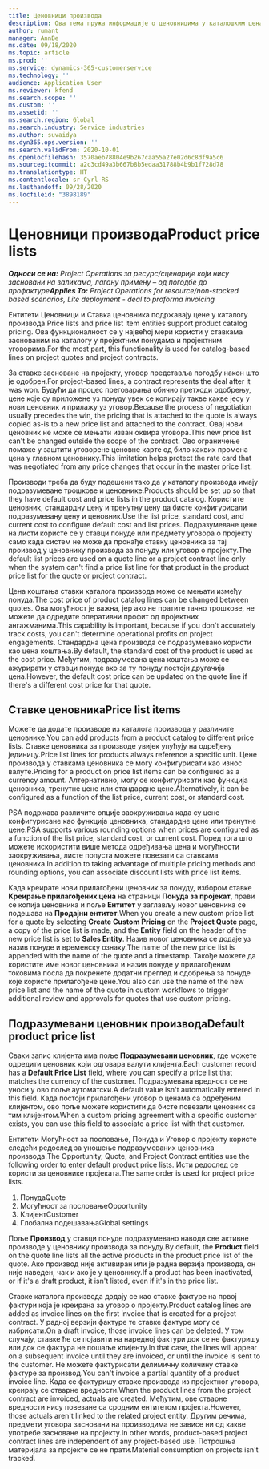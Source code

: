 ```yaml
---
title: Ценовници производа
description: Ова тема пружа информације о ценовницима у каталошким ценама који се користе за понуде за пројекат и уговоре.
author: rumant
manager: AnnBe
ms.date: 09/18/2020
ms.topic: article
ms.prod: ''
ms.service: dynamics-365-customerservice
ms.technology: ''
audience: Application User
ms.reviewer: kfend
ms.search.scope: ''
ms.custom: ''
ms.assetid: ''
ms.search.region: Global
ms.search.industry: Service industries
ms.author: suvaidya
ms.dyn365.ops.version: ''
ms.search.validFrom: 2020-10-01
ms.openlocfilehash: 3570aeb78804e9b267caa55a27e02d6c8df9a5c6
ms.sourcegitcommit: a2c3cd49a3b667b8b5edaa31788b4b9b1f728d78
ms.translationtype: HT
ms.contentlocale: sr-Cyrl-RS
ms.lasthandoff: 09/28/2020
ms.locfileid: "3898189"
---
```

# <a name="product-price-lists"></a><span data-ttu-id="89331-103">Ценовници производа</span><span class="sxs-lookup"><span data-stu-id="89331-103">Product price lists</span></span>

<span data-ttu-id="89331-104">_**Односи се на:** Project Operations за ресурс/сценарије који нису засновани на залихама, лагану примену – од погодбе до профактуре_</span><span class="sxs-lookup"><span data-stu-id="89331-104">_**Applies To:** Project Operations for resource/non-stocked based scenarios, Lite deployment - deal to proforma invoicing_</span></span>

<span data-ttu-id="89331-105">Ентитети Ценовници и Ставка ценовника подржавају цене у каталогу производа.</span><span class="sxs-lookup"><span data-stu-id="89331-105">Price lists and price list item entities support product catalog pricing.</span></span> <span data-ttu-id="89331-106">Ова функционалност се у највећој мери користи у ставкама заснованим на каталогу у пројектним понудама и пројектним уговорима.</span><span class="sxs-lookup"><span data-stu-id="89331-106">For the most part, this functionality is used for catalog-based lines on project quotes and project contracts.</span></span>

<span data-ttu-id="89331-107">За ставке засноване на пројекту, уговор представља погодбу након што је одобрен.</span><span class="sxs-lookup"><span data-stu-id="89331-107">For project-based lines, a contract represents the deal after it was won.</span></span> <span data-ttu-id="89331-108">Будући да процес преговарања обично претходи одобрењу, цене које су приложене уз понуду увек се копирају такве какве јесу у нови ценовник и прилажу уз уговор.</span><span class="sxs-lookup"><span data-stu-id="89331-108">Because the process of negotiation usually precedes the win, the pricing that is attached to the quote is always copied as-is to a new price list and attached to the contract.</span></span> <span data-ttu-id="89331-109">Овај нови ценовник не може се мењати изван оквира уговора.</span><span class="sxs-lookup"><span data-stu-id="89331-109">This new price list can't be changed outside the scope of the contract.</span></span> <span data-ttu-id="89331-110">Ово ограничење помаже у заштити уговорене ценовне карте од било каквих промена цена у главном ценовнику.</span><span class="sxs-lookup"><span data-stu-id="89331-110">This limitation helps protect the rate card that was negotiated from any price changes that occur in the master price list.</span></span>

<span data-ttu-id="89331-111">Производи треба да буду подешени тако да у каталогу производа имају подразумеване трошкове и ценовнике.</span><span class="sxs-lookup"><span data-stu-id="89331-111">Products should be set up so that they have default cost and price lists in the product catalog.</span></span> <span data-ttu-id="89331-112">Користите ценовник, стандардну цену и тренутну цену да бисте конфигурисали подразумевану цену и ценовник.</span><span class="sxs-lookup"><span data-stu-id="89331-112">Use the list price, standard cost, and current cost to configure default cost and list prices.</span></span> <span data-ttu-id="89331-113">Подразумеване цене на листи користе се у ставци понуде или предмету уговора о пројекту само када систем не може да пронађе ставку ценовника за тај производ у ценовнику производа за понуду или уговор о пројекту.</span><span class="sxs-lookup"><span data-stu-id="89331-113">The default list prices are used on a quote line or a project contract line only when the system can't find a price list line for that product in the product price list for the quote or project contract.</span></span>

<span data-ttu-id="89331-114">Цена коштања ставки каталога производа може се мењати између понуда.</span><span class="sxs-lookup"><span data-stu-id="89331-114">The cost price of product catalog lines can be changed between quotes.</span></span> <span data-ttu-id="89331-115">Ова могућност је важна, јер ако не пратите тачно трошкове, не можете да одредите оперативни профит од пројектних ангажманима.</span><span class="sxs-lookup"><span data-stu-id="89331-115">This capability is important, because if you don't accurately track costs, you can't determine operational profits on project engagements.</span></span> <span data-ttu-id="89331-116">Стандардна цена производа се подразумевано користи као цена коштања.</span><span class="sxs-lookup"><span data-stu-id="89331-116">By default, the standard cost of the product is used as the cost price.</span></span> <span data-ttu-id="89331-117">Међутим, подразумевана цена коштања може се ажурирати у ставци понуде ако за ту понуду постоји другачија цена.</span><span class="sxs-lookup"><span data-stu-id="89331-117">However, the default cost price can be updated on the quote line if there's a different cost price for that quote.</span></span>

## <a name="price-list-items"></a><span data-ttu-id="89331-118">Ставке ценовника</span><span class="sxs-lookup"><span data-stu-id="89331-118">Price list items</span></span>

<span data-ttu-id="89331-119">Можете да додате производе из каталога производа у различите ценовнике.</span><span class="sxs-lookup"><span data-stu-id="89331-119">You can add products from a product catalog to different price lists.</span></span> <span data-ttu-id="89331-120">Ставке ценовника за производе увијек упућују на одређену јединицу.</span><span class="sxs-lookup"><span data-stu-id="89331-120">Price list lines for products always reference a specific unit.</span></span> <span data-ttu-id="89331-121">Цене производа у ставкама ценовника се могу конфигурисати као износ валуте.</span><span class="sxs-lookup"><span data-stu-id="89331-121">Pricing for a product on price list items can be configured as a currency amount.</span></span> <span data-ttu-id="89331-122">Алтернативно, могу се конфигурисати као функција ценовника, тренутне цене или стандардне цене.</span><span class="sxs-lookup"><span data-stu-id="89331-122">Alternatively, it can be configured as a function of the list price, current cost, or standard cost.</span></span>

<span data-ttu-id="89331-123">PSA подржава различите опције заокруживања када су цене конфигурисане као функција ценовника, стандардне цене или тренутне цене.</span><span class="sxs-lookup"><span data-stu-id="89331-123">PSA supports various rounding options when prices are configured as a function of the list price, standard cost, or current cost.</span></span> <span data-ttu-id="89331-124">Поред тога што можете искористити више метода одређивања цена и могућности заокруживања, листе попуста можете повезати са ставкама ценовника.</span><span class="sxs-lookup"><span data-stu-id="89331-124">In addition to taking advantage of multiple pricing methods and rounding options, you can associate discount lists with price list items.</span></span> 

<span data-ttu-id="89331-125">Када креирате нови прилагођени ценовник за понуду, избором ставке **Креирање прилагођених цена** на страници **Понуда за пројекат**, прави се копија ценовника и поље **Ентитет** у заглављу новог ценовника се подешава на **Продајни ентитет**.</span><span class="sxs-lookup"><span data-stu-id="89331-125">When you create a new custom price list for a quote by selecting **Create Custom Pricing** on the **Project Quote** page, a copy of the price list is made, and the **Entity** field on the header of the new price list is set to **Sales Entity**.</span></span> <span data-ttu-id="89331-126">Назив новог ценовника се додаје уз назив понуде и временску ознаку.</span><span class="sxs-lookup"><span data-stu-id="89331-126">The name of the new price list is appended with the name of the quote and a timestamp.</span></span> <span data-ttu-id="89331-127">Такође можете да користите име новог ценовника и назив понуде у прилагођеним токовима посла да покренете додатни преглед и одобрења за понуде које користе прилагођене цене.</span><span class="sxs-lookup"><span data-stu-id="89331-127">You also can use the name of the new price list and the name of the quote in custom workflows to trigger additional review and approvals for quotes that use custom pricing.</span></span>

 
## <a name="default-product-price-list"></a><span data-ttu-id="89331-128">Подразумевани ценовник производа</span><span class="sxs-lookup"><span data-stu-id="89331-128">Default product price list</span></span>
<span data-ttu-id="89331-129">Сваки запис клијента има поље **Подразумевани ценовник**, где можете одредити ценовник који одговара валути клијента.</span><span class="sxs-lookup"><span data-stu-id="89331-129">Each customer record has a **Default Price List** field, where you can specify a price list that matches the currency of the customer.</span></span> <span data-ttu-id="89331-130">Подразумевана вредност се не уноси у ово поље аутоматски.</span><span class="sxs-lookup"><span data-stu-id="89331-130">A default value isn't automatically entered in this field.</span></span> <span data-ttu-id="89331-131">Када постоји прилагођени уговор о ценама са одређеним клијентом, ово поље можете користити да бисте повезали ценовник са тим клијентом.</span><span class="sxs-lookup"><span data-stu-id="89331-131">When a custom pricing agreement with a specific customer exists, you can use this field to associate a price list with that customer.</span></span>

<span data-ttu-id="89331-132">Ентитети Могућност за пословање, Понуда и Уговор о пројекту користе следећи редослед за уношење подразумеваних ценовника производа.</span><span class="sxs-lookup"><span data-stu-id="89331-132">The Opportunity, Quote, and Project Contract entities use the following order to enter default product price lists.</span></span> <span data-ttu-id="89331-133">Исти редослед се користи за ценовнике пројеката.</span><span class="sxs-lookup"><span data-stu-id="89331-133">The same order is used for project price lists.</span></span>

1.  <span data-ttu-id="89331-134">Понуда</span><span class="sxs-lookup"><span data-stu-id="89331-134">Quote</span></span>
2.  <span data-ttu-id="89331-135">Могућност за пословање</span><span class="sxs-lookup"><span data-stu-id="89331-135">Opportunity</span></span>
3.  <span data-ttu-id="89331-136">Клијент</span><span class="sxs-lookup"><span data-stu-id="89331-136">Customer</span></span>
4.  <span data-ttu-id="89331-137">Глобална подешавања</span><span class="sxs-lookup"><span data-stu-id="89331-137">Global settings</span></span> 

<span data-ttu-id="89331-138">Поље **Производ** у ставци понуде подразумевано наводи све активне производе у ценовнику производа за понуду.</span><span class="sxs-lookup"><span data-stu-id="89331-138">By default, the **Product** field on the quote line lists all the active products in the product price list of the quote.</span></span> <span data-ttu-id="89331-139">Ако производ није активиран или је радна верзија производа, он није наведен, чак и ако је у ценовнику.</span><span class="sxs-lookup"><span data-stu-id="89331-139">If a product has been inactivated, or if it's a draft product, it isn't listed, even if it's in the price list.</span></span> 

<span data-ttu-id="89331-140">Ставке каталога производа додају се као ставке фактуре на првој фактури која је креирана за уговор о пројекту.</span><span class="sxs-lookup"><span data-stu-id="89331-140">Product catalog lines are added as invoice lines on the first invoice that is created for a project contract.</span></span> <span data-ttu-id="89331-141">У радној верзији фактуре те ставке фактуре могу се избрисати.</span><span class="sxs-lookup"><span data-stu-id="89331-141">On a draft invoice, those invoice lines can be deleted.</span></span> <span data-ttu-id="89331-142">У том случају, ставке ће се појавити на наредној фактури док се не фактуришу или док се фактура не пошаље клијенту.</span><span class="sxs-lookup"><span data-stu-id="89331-142">In that case, the lines will appear on a subsequent invoice until they are invoiced, or until the invoice is sent to the customer.</span></span> <span data-ttu-id="89331-143">Не можете фактурисати делимичну количину ставке фактуре за производ.</span><span class="sxs-lookup"><span data-stu-id="89331-143">You can't invoice a partial quantity of a product invoice line.</span></span> <span data-ttu-id="89331-144">Када се фактуришу ставке производа из пројектног уговора, креирају се стварне вредности.</span><span class="sxs-lookup"><span data-stu-id="89331-144">When the product lines from the project contract are invoiced, actuals are created.</span></span> <span data-ttu-id="89331-145">Међутим, ове стварне вредности нису повезане са сродним ентитетом пројекта.</span><span class="sxs-lookup"><span data-stu-id="89331-145">However, those actuals aren't linked to the related project entity.</span></span> <span data-ttu-id="89331-146">Другим речима, предмети уговора засновани на производима не зависе ни од какве употребе засноване на пројекту.</span><span class="sxs-lookup"><span data-stu-id="89331-146">In other words, product-based project contract lines are independent of any project-based use.</span></span> <span data-ttu-id="89331-147">Потрошња материјала за пројекте се не прати.</span><span class="sxs-lookup"><span data-stu-id="89331-147">Material consumption on projects isn't tracked.</span></span>
